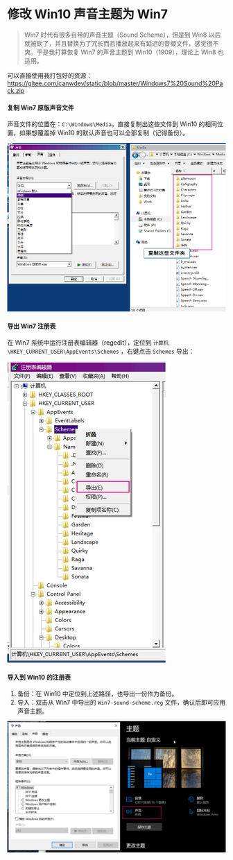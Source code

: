# 修改 Win10 声音主题为 Win7

> Win7 时代有很多自带的声音主题（Sound Scheme），但是到 Win8 以后就被砍了，并且替换为了冗长而且播放起来有延迟的音频文件，感觉很不爽。于是我打算恢复 Win7 的声音主题到 Win10（1909），理论上 Win8 也适用。

可以直接使用我打包好的资源：https://gitee.com/canwdev/static/blob/master/Windows7%20Sound%20Pack.zip

#### 复制 Win7 原版声音文件

声音文件的位置在：`C:\Windows\Media`，直接复制出这些文件到 Win10 的相同位置，如果想覆盖掉 Win10 的默认声音也可以全部复制（记得备份）。

![2020-02-19_091943](./win10-sound-scheme-from-win7.assets/2020-02-19_091943.png)

#### 导出 Win7 注册表

在 Win7 系统中运行注册表编辑器（regedit），定位到 `计算机\HKEY_CURRENT_USER\AppEvents\Schemes` ，右键点击 `Schemes` 导出：

![2020-02-19_092949](./win10-sound-scheme-from-win7.assets/2020-02-19_092949.png)

#### 导入到 Win10 的注册表

1. 备份：在 Win10 中定位到上述路径，也导出一份作为备份。
2. 导入：双击从 Win7 中导出的 `Win7-sound-scheme.reg` 文件，确认后即可应用声音主题。

![2020-02-19_093452](./win10-sound-scheme-from-win7.assets/2020-02-19_093452.png)
